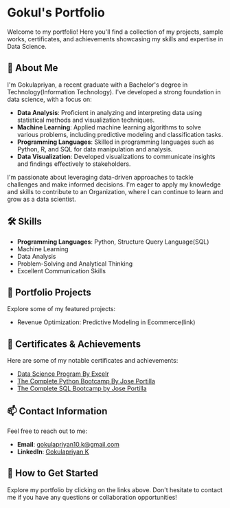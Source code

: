 # Gokul's Portfolio

Welcome to my portfolio! Here you'll find a collection of my projects, sample works, certificates, and achievements showcasing my skills and expertise in Data Science.

## 🚀 About Me

I'm Gokulapriyan, a recent graduate with a Bachelor's degree in Technology(Information Technology). I've developed a strong foundation in data science, with a focus on:

- **Data Analysis**: Proficient in analyzing and interpreting data using statistical methods and visualization techniques.
- **Machine Learning**: Applied machine learning algorithms to solve various problems, including predictive modeling and classification tasks.
- **Programming Languages**: Skilled in programming languages such as Python, R, and SQL for data manipulation and analysis.
- **Data Visualization**: Developed visualizations to communicate insights and findings effectively to stakeholders.

I'm passionate about leveraging data-driven approaches to tackle challenges and make informed decisions. I'm eager to apply my knowledge and skills to contribute to an Organization, where I can continue to learn and grow as a data scientist.


## 🛠️ Skills

- **Programming Languages**: Python, Structure Query Language(SQL)
- Machine Learning 
- Data Analysis
- Problem-Solving and Analytical Thinking
- Excellent Communication Skills

## 💼 Portfolio Projects

Explore some of my featured projects:

- Revenue Optimization: Predictive Modeling in Ecommerce(link)

## 🏅 Certificates & Achievements

Here are some of my notable certificates and achievements:

- [Data Science Program By Excelr](link)
- [The Complete Python Bootcamp By Jose Portilla](link)
- [The Complete SQL Bootcamp by Jose Portilla](link) 

## 📫 Contact Information

Feel free to reach out to me:

- **Email**: gokulapriyan10.k@gmail.com
- **LinkedIn**: [Gokulapriyan K](link)

## 🚀 How to Get Started

Explore my portfolio by clicking on the links above. Don't hesitate to contact me if you have any questions or collaboration opportunities!



